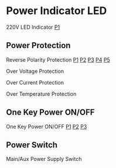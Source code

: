 # Power Indicator LED
220V LED Indicator
[P1](https://user-images.githubusercontent.com/32056331/112077747-148d9b00-8bb8-11eb-9386-ea2e6a7625c6.png)

## Power Protection
Reverse Polarity Protection
[P1](https://user-images.githubusercontent.com/32056331/113377777-e07c5c00-93a7-11eb-8f82-b89fa74336ea.png)
[P2](https://user-images.githubusercontent.com/32056331/112265460-7da30a80-8cad-11eb-9524-aea679b8e704.png)
[P3](https://user-images.githubusercontent.com/32056331/112265541-9dd2c980-8cad-11eb-94c9-7cce3385b7f1.png)
[P4](https://user-images.githubusercontent.com/32056331/113378313-40273700-93a9-11eb-9ed1-67cefbba8c41.jpg)
[P5](https://user-images.githubusercontent.com/32056331/113387059-1fb5a780-93be-11eb-92c7-8d05f95518e6.png)

Over Voltage Protection

Over Current Protection

Over Temperature Protection



## One Key Power ON/OFF
One Key Power ON/OFF
[P1](https://user-images.githubusercontent.com/32056331/113376641-ba08f180-93a4-11eb-9cb3-41b69390c5cb.jpg)
[P2](https://user-images.githubusercontent.com/32056331/113391169-b174e300-93c5-11eb-8772-5f92b01de6ac.png)
[P3](https://user-images.githubusercontent.com/32056331/113391174-b2a61000-93c5-11eb-8fe2-4d3b8d9ab1f9.png)


## Power Switch
Main/Aux Power Supply Switch
